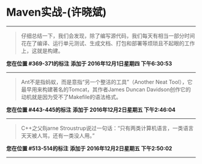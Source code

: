 # Maven实战-(许晓斌)

---

> 仔细总结一下，我们会发现，除了编写源代码，我们每天有相当一部分时间花在了编译、运行单元测试、生成文档、打包和部署等烦琐且不起眼的工作上，这就是构建。

**您在位置 #369-371的标注** **添加于 2016年12月1日星期四 下午6:30:53**

---

> Ant不是指蚂蚁，而是意指“另一个整洁的工具”（Another Neat Tool），它最早用来构建著名的Tomcat，其作者James Duncan Davidson创作它的动机就是因为受不了Makefile的语法格式。

**您在位置 #443-445的标注** **添加于 2016年12月2日星期五 下午2:46:04**

---

> C++之父Bjarne Stroustrup说过一句话：“只有两类计算机语言，一类语言天天被人骂，还有一类没人用。”

**您在位置 #513-514的标注** **添加于 2016年12月2日星期五 下午2:50:02**

---

